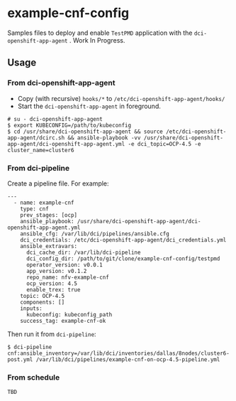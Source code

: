 # example-cnf-config

Samples files to deploy and enable `TestPMD` application with the `dci-openshift-app-agent` .
Work In Progress.

## Usage
### From dci-openshift-app-agent
* Copy (with recursive) `hooks/*` to `/etc/dci-openshift-app-agent/hooks/`
* Start the `dci-openshift-app-agent` in foreground.

```
# su - dci-openshift-app-agent
$ export KUBECONFIG=/path/to/kubeconfig 
$ cd /usr/share/dci-openshift-app-agent && source /etc/dci-openshift-app-agent/dcirc.sh && ansible-playbook -vv /usr/share/dci-openshift-app-agent/dci-openshift-app-agent.yml -e dci_topic=OCP-4.5 -e cluster_name=cluster6
```

### From dci-pipeline
Create a pipeline file. For example:

```
---
  - name: example-cnf
    type: cnf
    prev_stages: [ocp]
    ansible_playbook: /usr/share/dci-openshift-app-agent/dci-openshift-app-agent.yml
    ansible_cfg: /var/lib/dci/pipelines/ansible.cfg
    dci_credentials: /etc/dci-openshift-app-agent/dci_credentials.yml
    ansible_extravars:
      dci_cache_dir: /var/lib/dci-pipeline
      dci_config_dir: /path/to/git/clone/example-cnf-config/testpmd
      operator_version: v0.0.1
      app_version: v0.1.2
      repo_name: nfv-example-cnf
      ocp_version: 4.5
      enable_trex: true
    topic: OCP-4.5
    components: []
    inputs:
      kubeconfig: kubeconfig_path
    success_tag: example-cnf-ok
```

Then run it from `dci-pipeline`:

```
$ dci-pipeline cnf:ansible_inventory=/var/lib/dci/inventories/dallas/8nodes/cluster6-post.yml /var/lib/dci/pipelines/example-cnf-on-ocp-4.5-pipeline.yml
```

### From schedule

```
TBD
```
